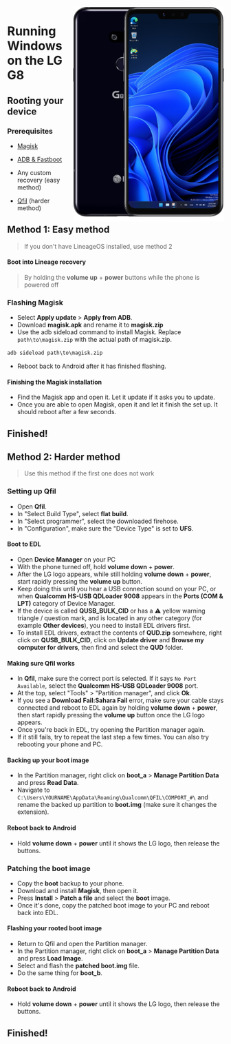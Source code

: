<img align="right" src="https://github.com/n00b69/woa-alphaplus/blob/main/alphaplus.png" width="350" alt="Windows 11 running on alphaplus">

# Running Windows on the LG G8

## Rooting your device

### Prerequisites
- [Magisk](https://github.com/topjohnwu/Magisk/releases/latest)

- [ADB & Fastboot](https://developer.android.com/studio/releases/platform-tools)

- Any custom recovery (easy method)

- [Qfil](https://github.com/n00b69/woa-alphaplus/releases/tag/Qfil) (harder method)

## Method 1: Easy method
> If you don't have LineageOS installed, use method 2

#### Boot into Lineage recovery
> By holding the **volume up** + **power** buttons while the phone is powered off

### Flashing Magisk
- Select **Apply update** > **Apply from ADB**.
- Download **magisk.apk** and rename it to **magisk.zip**
- Use the adb sideload command to install Magisk. Replace `path\to\magisk.zip` with the actual path of magisk.zip.
```cmd
adb sideload path\to\magisk.zip
```
- Reboot back to Android after it has finished flashing.

#### Finishing the Magisk installation
- Find the Magisk app and open it. Let it update if it asks you to update.
- Once you are able to open Magisk, open it and let it finish the set up. It should reboot after a few seconds.

## Finished!

## Method 2: Harder method
> Use this method if the first one does not work

### Setting up Qfil
- Open **Qfil**.
- In "Select Build Type", select **flat build**.
- In "Select programmer", select the downloaded firehose.
- In "Configuration", make sure the "Device Type" is set to **UFS**.

#### Boot to EDL
- Open **Device Manager** on your PC
- With the phone turned off, hold **volume down** + **power**.
- After the LG logo appears, while still holding **volume down** + **power**, start rapidly pressing the **volume up** button.
- Keep doing this until you hear a USB connection sound on your PC, or when **Qualcomm HS-USB QDLoader 9008** appears in the **Ports (COM & LPT)** category of Device Manager.
- If the device is called **QUSB_BULK_CID** or has a ⚠️ yellow warning triangle / question mark, and is located in any other category (for example **Other devices**), you need to install EDL drivers first.
- To install EDL drivers, extract the contents of **QUD.zip** somewhere, right click on **QUSB_BULK_CID**, click on **Update driver** and **Browse my computer for drivers**, then find and select the **QUD** folder.

#### Making sure Qfil works
- In **Qfil**, make sure the correct port is selected. If it says `No Port Available`, select the **Qualcomm HS-USB QDLoader 9008** port.
- At the top, select "Tools" > "Partition manager", and click **Ok**.
- If you see a **Download Fail:Sahara Fail** error, make sure your cable stays connected and reboot to EDL again by holding **volume down** + **power**, then start rapidly pressing the **volume up** button once the LG logo appears.
- Once you're back in EDL, try opening the Partition manager again.
- If it still fails, try to repeat the last step a few times. You can also try rebooting your phone and PC.

#### Backing up your boot image
- In the Partition manager, right click on **boot_a** > **Manage Partition Data** and press **Read Data**.
- Navigate to `C:\Users\YOURNAME\AppData\Roaming\Qualcomm\QFIL\COMPORT_#\` and rename the backed up partition to **boot.img** (make sure it changes the extension).

#### Reboot back to Android
- Hold **volume down** + **power** until it shows the LG logo, then release the buttons.

### Patching the boot image
- Copy the **boot** backup to your phone.
- Download and install **Magisk**, then open it.
- Press **Install** > **Patch a file** and select the **boot** image.
- Once it's done, copy the patched boot image to your PC and reboot back into EDL.

#### Flashing your rooted boot image
- Return to Qfil and open the Partition manager.
- In the Partition manager, right click on **boot_a** > **Manage Partition Data** and press **Load Image**.
- Select and flash the **patched boot.img** file.
- Do the same thing for **boot_b**.

#### Reboot back to Android
- Hold **volume down** + **power** until it shows the LG logo, then release the buttons.

## Finished!
